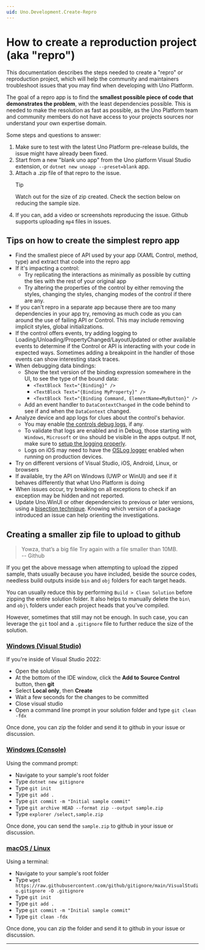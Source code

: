 ```yaml
---
uid: Uno.Development.Create-Repro
---
```


# How to create a reproduction project (aka "repro")

This documentation describes the steps needed to create a "repro" or reproduction project, which will help the community and maintainers troubleshoot issues that you may find when developing with Uno Platform.

The goal of a repro app is to find the **smallest possible piece of code that demonstrates the problem**, with the least dependencies possible. This is needed to make the resolution as fast as possible, as the Uno Platform team and community members do not have access to your projects sources nor understand your own expertise domain.

Some steps and questions to answer:

1. Make sure to test with the latest Uno Platform pre-release builds, the issue might have already been fixed.
1. Start from a new "blank uno app" from the Uno platform Visual Studio extension, or `dotnet new unoapp --preset=blank` app.
1. Attach a .zip file of that repro to the issue.
   > [!TIP]
   > Watch out for the size of zip created. Check the section below on reducing the sample size.
1. If you can, add a video or screenshots reproducing the issue. Github supports uploading `mp4` files in issues.

## Tips on how to create the simplest repro app

- Find the smallest piece of API used by your app (XAML Control, method, type) and extract that code into the repro app
- If it's impacting a control:
  - Try replicating the interactions as minimally as possible by cutting the ties with the rest of your original app
  - Try altering the properties of the control by either removing the styles, changing the styles, changing modes of the control if there are any.
- If you can't repro in a separate app because there are too many dependencies in your app try, removing as much code as you can around the use of failing API or Control. This may include removing implicit styles, global initializations.
- If the control offers events, try adding logging to Loading/Unloading/PropertyChanged/LayoutUpdated or other available events to determine if the Control or API is interacting with your code in expected ways. Sometimes adding a breakpoint in the handler of those events can show interesting stack traces.
- When debugging data bindings:
  - Show the text version of the binding expression somewhere in the UI, to see the type of the bound data:
    - `<TextBlock Text="{Binding}" />`
    - `<TextBlock Text="{Binding MyProperty}" />`
    - `<TextBlock Text="{Binding Command, ElementName=MyButton}" />`
  - Add an event handler to `DataContextChanged` in the code behind to see if and when the `DataContext` changed.
- Analyze device and app logs for clues about the control's behavior.
  - You may enable [the controls debug logs](https://github.com/unoplatform/uno/blob/master/doc/articles/logging.md), if any.
  - To validate that logs are enabled and in Debug, those starting with `Windows`, `Microsoft` or `Uno` should be visible in the apps output. If not, make sure to [setup the logging properly](https://platform.uno/docs/articles/migrating-from-previous-releases.html).
  - Logs on iOS may need to have the [OSLog logger](https://github.com/unoplatform/uno.extensions.logging) enabled when running on production devices.
- Try on different versions of Visual Studio, iOS, Android, Linux, or browsers
- If available, try the API on Windows (UWP or WinUI) and see if it behaves differently that what Uno Platform is doing
- When issues occur, try breaking on all exceptions to check if an exception may be hidden and not reported.
- Update Uno.WinUI or other dependencies to previous or later versions, using a [bisection technique](https://git-scm.com/docs/git-bisect). Knowing which version of a package introduced an issue can help orienting the investigations.

## Creating a smaller zip file to upload to github

> Yowza, that’s a big file Try again with a file smaller than 10MB.  
> -- Github

If you get the above message when attempting to upload the zipped sample, thats usually because you have included, beside the source codes, needless build outputs inside `bin` and `obj` folders for each target heads.

You can usually reduce this by performing `Build > Clean Solution` before zipping the entire solution folder. It also helps to manually delete the `bin\` and `obj\` folders under each project heads that you've compiled.

However, sometimes that still may not be enough. In such case, you can leverage the `git` tool and a `.gitignore` file to further reduce the size of the solution.

### [**Windows (Visual Studio)**](#tab/windows-vs)

If you're inside of Visual Studio 2022:

- Open the solution
- At the bottom of the IDE window, click the **Add to Source Control** button, then **git**
- Select **Local only**, then **Create**
- Wait a few seconds for the changes to be committed
- Close visual studio
- Open a command line prompt in your solution folder and type `git clean -fdx`

Once done, you can zip the folder and send it to github in your issue or discussion.

### [**Windows (Console)**](#tab/windows-console)

Using the command prompt:

- Navigate to your sample's root folder
- Type `dotnet new gitignore`
- Type `git init`
- Type `git add .`
- Type `git commit -m "Initial sample commit"`
- Type `git archive HEAD --format zip --output sample.zip`
- Type `explorer /select,sample.zip`

Once done, you can send the `sample.zip` to github in your issue or discussion.

### [**macOS / Linux**](#tab/nix)

Using a terminal:

- Navigate to your sample's root folder
- Type `wget https://raw.githubusercontent.com/github/gitignore/main/VisualStudio.gitignore -O .gitignore`
- Type `git init`
- Type `git add .`
- Type `git commit -m "Initial sample commit"`
- Type `git clean -fdx`

Once done, you can zip the folder and send it to github in your issue or discussion.

***
